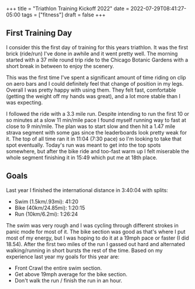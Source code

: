 +++
title = "Triathlon Training Kickoff 2022"
date = 2022-07-29T08:41:27-05:00
tags = ["fitness"]
draft = false
+++

## First Training Day
I consider this the first day of training for this years triathlon. It was the first brick (ride/run) I've done in awhile and it went pretty well. The morning started with a 37 mile round trip ride to the Chicago Botanic Gardens with a short break in between to enjoy the scenery. 

<!-- <img src="https://i.lensdump.com/i/tpjEF7.jpg" width="600" height="300" alt="chigardens" /> -->

This was the first time I've spent a significant amount of time riding on clip on aero bars and I could definitely feel that change of position in my legs. Overall I was pretty happy with using them. They felt fast, comfortable (getting the weight off my hands was great), and a lot more stable than I was expecting.

I followed the ride with a 3.3 mile run. Despite intending to run the first 10 or so minutes at a slow 11 min/mile pace I found myself running way to fast at close to 9 min/mile. The plan was to start slow and then hit a 1.47 mile strava segment with some gas since the leaderboards look pretty weak for it. The top of all time ran it in 11:04 (7:30 pace) so I'm looking to take that spot eventually. Today's run was meant to get into the top spots somewhere, but after the bike ride and too-fast warm up I felt miserable the whole segment finishing it in 15:49 which put me at 18th place.

## Goals
Last year I finished the international distance in 3:40:04 with splits:

- Swim (1.5km/.93mi): 41:20
- Bike (40km/24.85mi): 1:20:15
- Run (10km/6.2mi): 1:26:24

The swim was very rough and I was cycling through different strokes in panic mode for most of it. The bike section was good as that's where I put most of my energy, but I was hoping to do it at a 19mph pace or faster (I did 18.54). After the first two miles of the run I gassed out hard and alternated walking/running in short bursts the rest of the time. Based on my experience last year my goals for this year are:

- Front Crawl the entire swim section.
- Get above 19mph average for the bike section.
- Don't walk the run / finish the run in an hour.